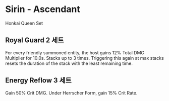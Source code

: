 # Sirin - Ascendant

Honkai Queen Set

## Royal Guard 2 세트

For every friendly summoned entity, the host gains 12% Total DMG Multiplier for 10.0s. Stacks up to 3 times. Triggering this again at max stacks resets the duration of the stack with the least remaining time.

## Energy Reflow 3 세트

Gain 50% Crit DMG. Under Herrscher Form, gain 15% Crit Rate.
